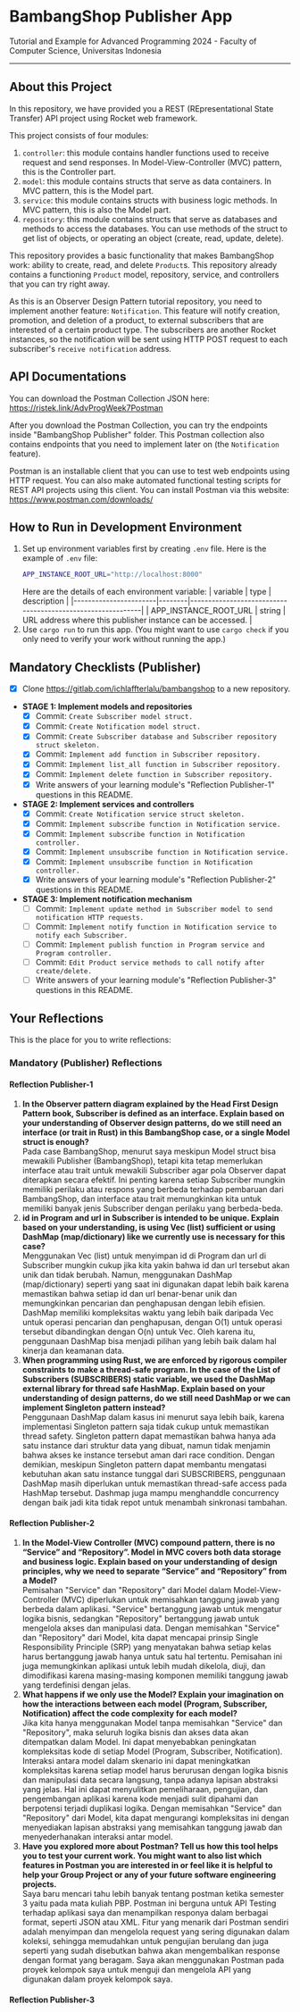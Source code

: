 # BambangShop Publisher App
Tutorial and Example for Advanced Programming 2024 - Faculty of Computer Science, Universitas Indonesia

---

## About this Project
In this repository, we have provided you a REST (REpresentational State Transfer) API project using Rocket web framework.

This project consists of four modules:
1.  `controller`: this module contains handler functions used to receive request and send responses.
    In Model-View-Controller (MVC) pattern, this is the Controller part.
2.  `model`: this module contains structs that serve as data containers.
    In MVC pattern, this is the Model part.
3.  `service`: this module contains structs with business logic methods.
    In MVC pattern, this is also the Model part.
4.  `repository`: this module contains structs that serve as databases and methods to access the databases.
    You can use methods of the struct to get list of objects, or operating an object (create, read, update, delete).

This repository provides a basic functionality that makes BambangShop work: ability to create, read, and delete `Product`s.
This repository already contains a functioning `Product` model, repository, service, and controllers that you can try right away.

As this is an Observer Design Pattern tutorial repository, you need to implement another feature: `Notification`.
This feature will notify creation, promotion, and deletion of a product, to external subscribers that are interested of a certain product type.
The subscribers are another Rocket instances, so the notification will be sent using HTTP POST request to each subscriber's `receive notification` address.

## API Documentations

You can download the Postman Collection JSON here: https://ristek.link/AdvProgWeek7Postman

After you download the Postman Collection, you can try the endpoints inside "BambangShop Publisher" folder.
This Postman collection also contains endpoints that you need to implement later on (the `Notification` feature).

Postman is an installable client that you can use to test web endpoints using HTTP request.
You can also make automated functional testing scripts for REST API projects using this client.
You can install Postman via this website: https://www.postman.com/downloads/

## How to Run in Development Environment
1.  Set up environment variables first by creating `.env` file.
    Here is the example of `.env` file:
    ```bash
    APP_INSTANCE_ROOT_URL="http://localhost:8000"
    ```
    Here are the details of each environment variable:
    | variable              | type   | description                                                |
    |-----------------------|--------|------------------------------------------------------------|
    | APP_INSTANCE_ROOT_URL | string | URL address where this publisher instance can be accessed. |
2.  Use `cargo run` to run this app.
    (You might want to use `cargo check` if you only need to verify your work without running the app.)

## Mandatory Checklists (Publisher)
-   [x] Clone https://gitlab.com/ichlaffterlalu/bambangshop to a new repository.
-   **STAGE 1: Implement models and repositories**
    -   [x] Commit: `Create Subscriber model struct.`
    -   [x] Commit: `Create Notification model struct.`
    -   [x] Commit: `Create Subscriber database and Subscriber repository struct skeleton.`
    -   [x] Commit: `Implement add function in Subscriber repository.`
    -   [x] Commit: `Implement list_all function in Subscriber repository.`
    -   [x] Commit: `Implement delete function in Subscriber repository.`
    -   [x] Write answers of your learning module's "Reflection Publisher-1" questions in this README.
-   **STAGE 2: Implement services and controllers**
    -   [x] Commit: `Create Notification service struct skeleton.`
    -   [x] Commit: `Implement subscribe function in Notification service.`
    -   [x] Commit: `Implement subscribe function in Notification controller.`
    -   [x] Commit: `Implement unsubscribe function in Notification service.`
    -   [x] Commit: `Implement unsubscribe function in Notification controller.`
    -   [x] Write answers of your learning module's "Reflection Publisher-2" questions in this README.
-   **STAGE 3: Implement notification mechanism**
    -   [ ] Commit: `Implement update method in Subscriber model to send notification HTTP requests.`
    -   [ ] Commit: `Implement notify function in Notification service to notify each Subscriber.`
    -   [ ] Commit: `Implement publish function in Program service and Program controller.`
    -   [ ] Commit: `Edit Product service methods to call notify after create/delete.`
    -   [ ] Write answers of your learning module's "Reflection Publisher-3" questions in this README.

## Your Reflections
This is the place for you to write reflections:

### Mandatory (Publisher) Reflections

#### Reflection Publisher-1
1. **In the Observer pattern diagram explained by the Head First Design Pattern book, Subscriber is defined as an interface. Explain based on your understanding of Observer design patterns, do we still need an interface (or trait in Rust) in this BambangShop case, or a single Model struct is enough?** </br>
Pada case BambangShop, menurut saya meskipun Model struct bisa mewakili Publisher (BambangShop), tetapi kita tetap memerlukan interface atau trait untuk mewakili Subscriber agar pola Observer dapat diterapkan secara efektif. Ini penting karena setiap Subscriber mungkin memiliki perilaku atau respons yang berbeda terhadap pembaruan dari BambangShop, dan interface atau trait memungkinkan kita untuk memiliki banyak jenis Subscriber dengan perilaku yang berbeda-beda.
2. **id in Program and url in Subscriber is intended to be unique. Explain based on your understanding, is using Vec (list) sufficient or using DashMap (map/dictionary) like we currently use is necessary for this case?** </br>
Menggunakan Vec (list) untuk menyimpan id di Program dan url di Subscriber mungkin cukup jika kita yakin bahwa id dan url tersebut akan unik dan tidak berubah. Namun, menggunakan DashMap (map/dictionary) seperti yang saat ini digunakan dapat lebih baik karena memastikan bahwa setiap id dan url benar-benar unik dan memungkinkan pencarian dan penghapusan dengan lebih efisien. DashMap memiliki kompleksitas waktu yang lebih baik daripada Vec untuk operasi pencarian dan penghapusan, dengan O(1) untuk operasi tersebut dibandingkan dengan O(n) untuk Vec. Oleh karena itu, penggunaan DashMap bisa menjadi pilihan yang lebih baik dalam hal kinerja dan keamanan data.
3. **When programming using Rust, we are enforced by rigorous compiler constraints to make a thread-safe program. In the case of the List of Subscribers (SUBSCRIBERS) static variable, we used the DashMap external library for thread safe HashMap. Explain based on your understanding of design patterns, do we still need DashMap or we can implement Singleton pattern instead?** </br>
Penggunaan DashMap dalam kasus ini menurut saya lebih baik, karena implementasi Singleton pattern saja tidak cukup untuk memastikan thread safety. Singleton pattern dapat memastikan bahwa hanya ada satu instance dari struktur data yang dibuat, namun tidak menjamin bahwa akses ke instance tersebut aman dari race condition. Dengan demikian, meskipun Singleton pattern dapat membantu mengatasi kebutuhan akan satu instance tunggal dari SUBSCRIBERS, penggunaan DashMap masih diperlukan untuk memastikan thread-safe access pada HashMap tersebut. Dashmap juga mampu menghanddle concurrency dengan baik jadi kita tidak repot untuk menambah sinkronasi tambahan.

#### Reflection Publisher-2
1. **In the Model-View Controller (MVC) compound pattern, there is no “Service” and “Repository”. Model in MVC covers both data storage and business logic. Explain based on your understanding of design principles, why we need to separate “Service” and “Repository” from a Model?** </br>
   Pemisahan "Service" dan "Repository" dari Model dalam Model-View-Controller (MVC) diperlukan untuk memisahkan tanggung jawab yang berbeda dalam aplikasi. "Service" bertanggung jawab untuk mengatur logika bisnis, sedangkan "Repository" bertanggung jawab untuk mengelola akses dan manipulasi data. Dengan memisahkan "Service" dan "Repository" dari Model, kita dapat mencapai prinsip Single Responsibility Principle (SRP) yang menyatakan bahwa setiap kelas harus bertanggung jawab hanya untuk satu hal tertentu. Pemisahan ini juga memungkinkan aplikasi untuk lebih mudah dikelola, diuji, dan dimodifikasi karena masing-masing komponen memiliki tanggung jawab yang terdefinisi dengan jelas.
2. **What happens if we only use the Model? Explain your imagination on how the interactions between each model (Program, Subscriber, Notification) affect the code complexity for each model?** </br>
   Jika kita hanya menggunakan Model tanpa memisahkan "Service" dan "Repository", maka seluruh logika bisnis dan akses data akan ditempatkan dalam Model. Ini dapat menyebabkan peningkatan kompleksitas kode di setiap Model (Program, Subscriber, Notification). Interaksi antara model dalam skenario ini dapat meningkatkan kompleksitas karena setiap model harus berurusan dengan logika bisnis dan manipulasi data secara langsung, tanpa adanya lapisan abstraksi yang jelas. Hal ini dapat menyulitkan pemeliharaan, pengujian, dan pengembangan aplikasi karena kode menjadi sulit dipahami dan berpotensi terjadi duplikasi logika. Dengan memisahkan "Service" dan "Repository" dari Model, kita dapat mengurangi kompleksitas ini dengan menyediakan lapisan abstraksi yang memisahkan tanggung jawab dan menyederhanakan interaksi antar model.
3. **Have you explored more about Postman? Tell us how this tool helps you to test your current work. You might want to also list which features in Postman you are interested in or feel like it is helpful to help your Group Project or any of your future software engineering projects. </br>**
Saya baru mencari tahu lebih banyak tentang postman ketika semester 3 yaitu pada mata kuliah PBP. Postman ini berguna untuk API Testing terhadap aplikasi saya dan menampilkan responya dalam berbagai format, seperti JSON atau XML. Fitur yang menarik dari Postman sendiri adalah menyimpan dan mengelola request yang sering digunakan dalam koleksi, sehingga memudahkan untuk pengujian berulang dan juga seperti yang sudah disebutkan bahwa akan mengembalikan response dengan format yang beragam. Saya akan menggunakan Postman pada proyek kelompok saya untuk menguji dan mengelola API yang digunakan dalam proyek kelompok saya. 
#### Reflection Publisher-3

